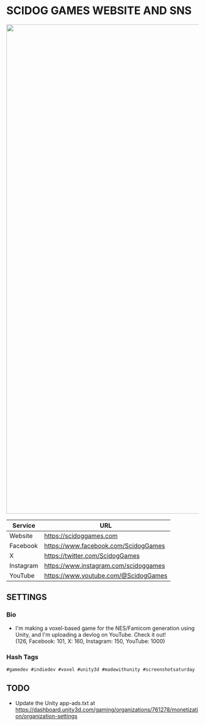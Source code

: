 # SCIDOG GAMES WEBSITE AND SNS
<img src="https://scidoggames.com/images/blog/our-website-is-opened/1-1920x1020.webp" width="1280">

| Service | URL |
| --- | --- |
| Website | https://scidoggames.com |
| Facebook | https://www.facebook.com/ScidogGames |
| X | https://twitter.com/ScidogGames |
| Instagram | https://www.instagram.com/scidoggames |
| YouTube | https://www.youtube.com/@ScidogGames |

## SETTINGS
### Bio
- I'm making a voxel-based game for the NES/Famicom generation using Unity, and I'm uploading a devlog on YouTube. Check it out!  
(126, Facebook: 101, X: 160, Instagram: 150, YouTube: 1000)
### Hash Tags
```
#gamedev #indiedev #voxel #unity3d #madewithunity #screenshotsaturday
```

## TODO
- Update the Unity app-ads.txt at https://dashboard.unity3d.com/gaming/organizations/761278/monetization/organization-settings
